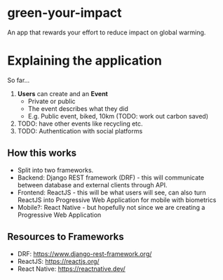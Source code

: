 # green-your-impact

An app that rewards your effort to reduce impact on global warming.

# Explaining the application

So far...

1. **Users** can create and an **Event**
      - Private or public
      - The event describes what they did
      - E.g. Public event, biked, 10km (TODO: work out carbon saved)
2. TODO: have other events like recycling etc.
3. TODO: Authentication with social platforms

## How this works

- Split into two frameworks.
- Backend: Django REST framework (DRF) - this will communicate between database and external clients through API.
- Frontend: ReactJS - this will be what users will see, can also turn ReactJS into Progressive Web Application for mobile with biometrics
- Mobile?: React Native - but hopefully not since we are creating a Progressive Web Application

## Resources to Frameworks

- DRF: https://www.django-rest-framework.org/
- ReactJS: https://reactjs.org/
- React Native: https://reactnative.dev/
